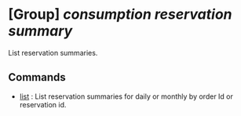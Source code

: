 # [Group] _consumption reservation summary_

List reservation summaries.

## Commands

- [list](/Commands/consumption/reservation/summary/_list.md)
: List reservation summaries for daily or monthly by order Id or reservation id.
